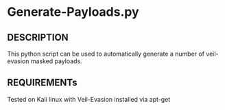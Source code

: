 # Generate-Payloads.py
## DESCRIPTION
This python script can be used to automatically generate a number of
veil-evasion masked payloads.
## REQUIREMENTs
Tested on Kali linux with Veil-Evasion installed via apt-get
